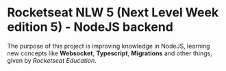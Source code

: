 # Rocketseat NLW 5 (Next Level Week edition 5) - NodeJS backend 

The purpose of this project is improving knowledge in NodeJS, learning new concepts like **Websocket**, **Typescript**, **Migrations** and other things, given by _Rocketseat Education_. 
